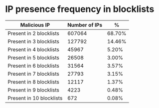 # IP presence frequency in blocklists
| Malicious IP | Number of IPs | % |
|----|----|----|
| Present in 2 blocklists | 607064 | 68.70% |
| Present in 3 blocklists | 127792 | 14.46% |
| Present in 4 blocklists | 45967 | 5.20% |
| Present in 5 blocklists | 26508 | 3.00% |
| Present in 6 blocklists | 31564 | 3.57% |
| Present in 7 blocklists | 27793 | 3.15% |
| Present in 8 blocklists | 12117 | 1.37% |
| Present in 9 blocklists | 4223 | 0.48% |
| Present in 10 blocklists | 672 | 0.08% |
